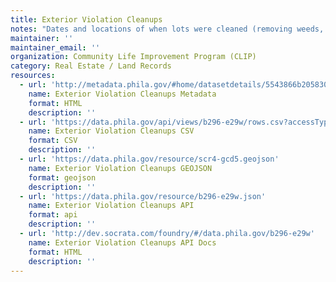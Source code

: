 ```yaml
---
title: Exterior Violation Cleanups
notes: "Dates and locations of when lots were cleaned (removing weeds, debris, etc.) through the City of Philadelphia's Community Life Improvement Program."
maintainer: ''
maintainer_email: ''
organization: Community Life Improvement Program (CLIP)
category: Real Estate / Land Records
resources:
  - url: 'http://metadata.phila.gov/#home/datasetdetails/5543866b20583086178c4f12/'
    name: Exterior Violation Cleanups Metadata
    format: HTML
    description: ''
  - url: 'https://data.phila.gov/api/views/b296-e29w/rows.csv?accessType=DOWNLOAD'
    name: Exterior Violation Cleanups CSV
    format: CSV
    description: ''
  - url: 'https://data.phila.gov/resource/scr4-gcd5.geojson'
    name: Exterior Violation Cleanups GEOJSON
    format: geojson
    description: ''
  - url: 'https://data.phila.gov/resource/b296-e29w.json'
    name: Exterior Violation Cleanups API
    format: api
    description: ''
  - url: 'http://dev.socrata.com/foundry/#/data.phila.gov/b296-e29w'
    name: Exterior Violation Cleanups API Docs
    format: HTML
    description: ''
---
```

